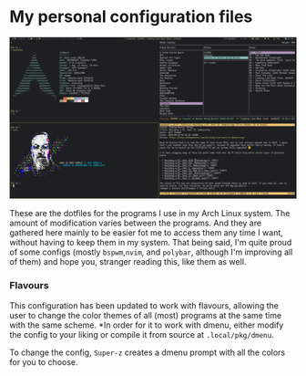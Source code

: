 # My personal configuration files

![Screenshot](img.png)

These are the dotfiles for the programs I use in my Arch Linux system. The
amount of modification varies between the programs. And they are gathered here
mainly to be easier fot me to access them any time I want, without having to
keep them in my system. That being said, I'm quite proud of some configs
(mostly `bspwm`,`nvim`, and `polybar`, although I'm improving
all of them) and hope you, stranger reading this, like them as well.

### Flavours
This configuration has been updated to work with flavours, allowing the user
to change the color themes of all (most) programs at the same time with the same
scheme. *In order for it to work with dmenu, either modify the config to your liking
or compile it from source at `.local/pkg/dmenu`.

To change the config, `Super-z` creates a dmenu prompt with all the colors for you to choose.
